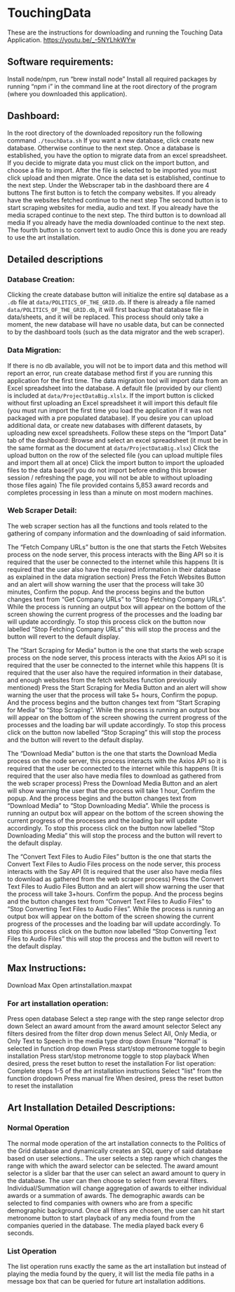 # TouchingData
These are the instructions for downloading and running the Touching Data Application.
https://youtu.be/_-5NYLhkWYw

## Software requirements:
Install node/npm, run “brew install node”
Install all required packages by running “npm i” in the command line at the root directory of the program (where you downloaded this application).

## Dashboard:
In the root directory of the downloaded repository run the following command ```./touchData.sh```
If you want a new database, click create new database.
Otherwise continue to the next step.
Once a database is established, you have the option to migrate data from an excel spreadsheet.
If you decide to migrate data you must click on the import button, and choose a file to import.
After the file is selected to be imported you must click upload and then migrate.
Once the data set is established, continue to the next step.
Under the Webscraper tab in the dashboard there are 4 buttons
The first button is to fetch the company websites.
If you already have the websites fetched continue to the next step
The second button is to start scraping websites for media, audio and text.
If you already have the media scraped continue to the next step.
The third button is to download all media
If you already have the media downloaded continue to the next step.
The fourth button is to convert text to audio
Once this is done you are ready to use the art installation.

## Detailed descriptions

### Database Creation:
Clicking the create database button will initialize the entire sql database as a ```.db``` file at ```data/POLITICS_OF_THE_GRID.db```. If there is already a file named ```data/POLITICS_OF_THE_GRID.db```, it will first backup that database file in data/sheets, and it will be replaced. This process should only take a moment, the new database will have no usable data, but can be connected to by the dashboard tools (such as the data migrator and the web scraper).



### Data Migration:
If there is no db available, you will not be to import data and this method will report an error, run  create database method first if you are running this application for the first time.
The data migration tool will import data from an Excel spreadsheet into the database. A default file (provided by our client) is included at ```data/ProjectDataBig.xlslx```. If the import button is clicked without first uploading an Excel spreadsheet it will import this default file (you must run import the first time you load the application if it was not packaged with a pre populated database). If you desire you can upload additional data, or create new databases with different datasets, by uploading  new excel spreadsheets. Follow these steps on the “Import Data” tab of the dashboard:
Browse and select an excel spreadsheet (it must be in the same format as the document at ```data/ProjectDataBig.xlsx```)
Click the upload button on the row of the selected file (you can upload multiple files and import them all at once)
Click the import button to import the uploaded files to the data base(if you do not import before ending this browser session / refreshing the page, you will not be able to without uploading those files again)
The file provided contains 5,853 award records and completes processing in less than a minute on most modern machines.

### Web Scraper Detail:
The web scraper section has all the functions and tools related to the gathering of company information and the downloading of said information.

The “Fetch Company URLs” button is the one that starts the Fetch Websites process on the node server, this process interacts with the Bing API so it is required that the user be connected to the internet while this happens (It is required that the user also have the required information in their database as explained in the data migration section)
Press the Fetch Websites Button and an alert will show warning the user that the process will take 30 minutes,
Confirm the popup. And the process begins and the button changes text from “Get Company URLs” to “Stop Fetching Company URLs”.
While the process is  running an output box will appear on the bottom of the screen showing the current progress of the processes and the loading bar will update accordingly.
To stop this process click on the button now labelled “Stop Fetching Company URLs” this will stop the process and the button will revert to the default display.

The “Start Scraping for Media” button is the one that starts the web scrape process on the node server, this process interacts with the Axios API so it is required that the user be connected to the internet while this happens (It is required that the user also have the required information in their database, and enough websites from the fetch websites function previously mentioned)
Press the Start Scraping for Media Button and an alert will show warning the user that the process will take 5+ hours,
Confirm the popup. And the process begins and the button changes text from “Start Scraping for Media” to “Stop Scraping”.
While the process is  running an output box will appear on the bottom of the screen showing the current progress of the processes and the loading bar will update accordingly.
To stop this process click on the button now labelled “Stop Scraping” this will stop the process and the button will revert to the default display.

The “Download Media” button is the one that starts the Download Media process on the node server, this process interacts with the Axios API so it is required that the user be connected to the internet while this happens (It is required that the user also have media files to download as gathered from the web scraper process)
Press the Download Media Button and an alert will show warning the user that the process will take 1 hour,
Confirm the popup. And the process begins and the button changes text from “Download Media” to “Stop Downloading Media”.
While the process is  running an output box will appear on the bottom of the screen showing the current progress of the processes and the loading bar will update accordingly.
To stop this process click on the button now labelled “Stop Downloading Media” this will stop the process and the button will revert to the default display.

The “Convert Text Files to Audio Files” button is the one that starts the Convert Text Files to Audio Files process on the node server, this process interacts with the Say API (It is required that the user also have media files to download as gathered from the web scraper process)
Press the Convert Text Files to Audio Files Button and an alert will show warning the user that the process will take 3+hours.
Confirm the popup. And the process begins and the button changes text from “Convert Text Files to Audio Files” to “Stop Converting Text Files to Audio Files”.
While the process is  running an output box will appear on the bottom of the screen showing the current progress of the processes and the loading bar will update accordingly.
To stop this process click on the button now labelled “Stop Converting Text Files to Audio Files” this will stop the process and the button will revert to the default display.




## Max Instructions:
Download Max
Open artinstallation.maxpat

### For art installation operation:
Press open database
Select a step range with the step range selector drop down
Select an award amount from the award amount selector
Select any filters desired from the filter drop down menus
Select All, Only Media, or Only Text to Speech in the media type drop down
 Ensure "Normal" is selected in function drop down
Press start/stop metronome toggle to begin installation
Press start/stop metronome toggle to stop playback
When desired, press the reset button to reset the installation
For list operation:
Complete steps 1-5 of the art installation instructions
Select "list" from the function dropdown
Press manual fire
When desired, press the reset button to reset the installation


## Art Installation Detailed Descriptions:

### Normal Operation 

The normal mode operation of the art installation connects to the Politics of the Grid database and dynamically creates an SQL query of said database based on user selections.. The user selects a step range which changes the range with which the award selector can be selected. The award amount selector is a slider bar that the user can select an award amount to query in the database. The user can then choose to select from several filters. Individual/Summation will change aggregation of awards to either individual awards or a summation of awards. The demographic awards can be selected to find companies with owners who are from a specific demographic background. Once all filters are chosen, the user can hit start metronome button to start playback of any media found from the companies queried in the database. The media played back every 6 seconds.

### List Operation 

The list operation runs exactly the same as the art installation but instead of playing the media found by the query, it will list the media file paths in a message box that can be queried for future art installation additions.


